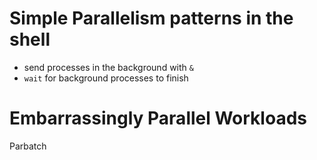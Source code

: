 # Simple Parallelism patterns in the shell

- send processes in the background with `&`
- `wait` for background processes to finish




# Embarrassingly Parallel Workloads

Parbatch
